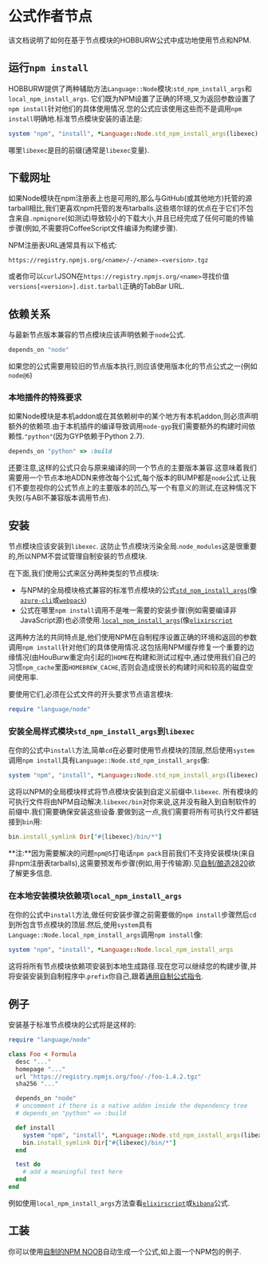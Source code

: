 
# 公式作者节点

该文档说明了如何在基于节点模块的HOBBURW公式中成功地使用节点和NPM.

## 运行`npm install`

HOBBURW提供了两种辅助方法`Language::Node`模块:`std_npm_install_args`和`local_npm_install_args`. 它们既为NPM设置了正确的环境,又为返回参数设置了`npm install`针对他们的具体使用情况.您的公式应该使用这些而不是调用`npm install`明确地.标准节点模块安装的语法是:

```ruby
system "npm", "install", *Language::Node.std_npm_install_args(libexec)
```

哪里`libexec`是目的前缀(通常是`libexec`变量).

## 下载网址

如果Node模块在npm注册表上也是可用的,那么与GitHub(或其他地方)托管的源tarball相比,我们更喜欢npm托管的发布tarballs.这些塔尔球的优点在于它们不包含来自`.npmignore`(如测试)导致较小的下载大小,并且已经完成了任何可能的传输步骤(例如,不需要将CoffeeScript文件编译为构建步骤).

NPM注册表URL通常具有以下格式:

```
https://registry.npmjs.org/<name>/-/<name>-<version>.tgz
```

或者你可以`curl`JSON在`https://registry.npmjs.org/<name>`寻找价值`versions[<version>].dist.tarball`正确的TabBar URL.

## 依赖关系

与最新节点版本兼容的节点模块应该声明依赖于`node`公式.

```ruby
depends_on "node"
```

如果您的公式需要用较旧的节点版本执行,则应该使用版本化的节点公式之一(例如`node@6`)

### 本地插件的特殊要求

如果Node模块是本机addon或在其依赖树中的某个地方有本机addon,则必须声明额外的依赖项.由于本机插件的编译导致调用`node-gyp`我们需要额外的构建时间依赖性.`"python"`(因为GYP依赖于Python 2.7).

```ruby
depends_on "python" => :build
```

还要注意,这样的公式只会与原来编译的同一个节点的主要版本兼容.这意味着我们需要用一个节点本地ADDN来修改每个公式,每个版本的BUMP都是`node`公式.让我们不要忽视你的公式节点上的主要版本的凹凸,写一个有意义的测试,在这种情况下失败(与ABI不兼容版本调用节点).

## 安装

节点模块应该安装到`libexec`. 这防止节点模块污染全局.`node_modules`这是很重要的,所以NPM不尝试管理自制安装的节点模块.

在下面,我们使用公式来区分两种类型的节点模块:

-   与NPM的全局模块格式兼容的标准节点模块的公式[`std_npm_install_args`](#installing-global-style-modules-with-std_npm_install_args-to-libexec)(像[`azure-cli`](https://github.com/Homebrew/homebrew-core/blob/0f3b27d252b8112c744e0460d871cfe1def6b993/Formula/azure-cli.rb)或[`webpack`](https://github.com/Homebrew/homebrew-core/blob/6282879973d569962e63da7c81ac4623e1a8336b/Formula/webpack.rb))
-   公式在哪里`npm install`调用不是唯一需要的安装步骤(例如需要编译非JavaScript源)也必须使用.[`local_npm_install_args`](#installing-module-dependencies-locally-with-local_npm_install_args)(像[`elixirscript`](https://github.com/Homebrew/homebrew-core/blob/4bb491b7b246830aed57b97348a17e9401374978/Formula/elixirscript.rb)

这两种方法的共同特点是,他们使用NPM在自制程序设置正确的环境和返回的参数调用`npm install`针对他们的具体使用情况.这包括用NPM缓存修复一个重要的边缘情况(由HouBurw重定向引起的)`HOME`在构建和测试过程中,通过使用我们自己的习惯`npm_cache`里面`HOMEBREW_CACHE`,否则会造成很长的构建时间和较高的磁盘空间使用率.

要使用它们,必须在公式文件的开头要求节点语言模块:

```ruby
require "language/node"
```

### 安装全局样式模块`std_npm_install_args`到`libexec`

在你的公式中`install`方法,简单`cd`在必要时使用节点模块的顶层,然后使用`system`调用`npm install`具有`Language::Node.std_npm_install_args`像:

```ruby
system "npm", "install", *Language::Node.std_npm_install_args(libexec)
```

这将以NPM的全局模块样式将节点模块安装到自定义前缀中.`libexec`. 所有模块的可执行文件将由NPM自动解决.`libexec/bin`对你来说,这并没有融入到自制软件的前缀中.我们需要确保安装这些设备.要做到这一点,我们需要将所有可执行文件都链接到`bin`用:

```ruby
bin.install_symlink Dir["#{libexec}/bin/*"]
```

**注:**因为需要解决的问题`npm@5`打电话`npm pack`目前我们不支持安装模块(来自非npm注册表tarballs),这需要预发布步骤(例如,用于传输源).见[自制/酿造2820](https://github.com/Homebrew/brew/pull/2820)欲了解更多信息.

### 在本地安装模块依赖项`local_npm_install_args`

在你的公式中`install`方法,做任何安装步骤之前需要做的`npm install`步骤然后`cd`到所包含节点模块的顶层.然后,使用`system`具有`Language::Node.local_npm_install_args`调用`npm install`像:

```ruby
system "npm", "install", *Language::Node.local_npm_install_args
```

这将将所有节点模块依赖项安装到本地生成路径.现在您可以继续您的构建步骤,并将安装安装到自制程序中.`prefix`你自己,跟着[通用自制公式指令](Formula-Cookbook.md).

## 例子

安装基于标准节点模块的公式将是这样的:

```ruby
require "language/node"

class Foo < Formula
  desc "..."
  homepage "..."
  url "https://registry.npmjs.org/foo/-/foo-1.4.2.tgz"
  sha256 "..."

  depends_on "node"
  # uncomment if there is a native addon inside the dependency tree
  # depends_on "python" => :build

  def install
    system "npm", "install", *Language::Node.std_npm_install_args(libexec)
    bin.install_symlink Dir["#{libexec}/bin/*"]
  end

  test do
    # add a meaningful test here
  end
end
```

例如使用`local_npm_install_args`方法查看[`elixirscript`](https://github.com/Homebrew/homebrew-core/blob/ec1e40d37e81af63122a354f0101c377f6a4e66d/Formula/elixirscript.rb)或[`kibana`](https://github.com/Homebrew/homebrew-core/blob/c6202f91a129e2f994d904f299a308cc6fbd58e5/Formula/kibana.rb)公式.

## 工装

你可以使用[自制的NPM NOOB](https://github.com/zmwangx/homebrew-npm-noob)自动生成一个公式,如上面一个NPM包的例子.
